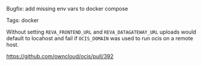 Bugfix: add missing env vars to docker compose

Tags: docker

Without setting `REVA_FRONTEND_URL` and `REVA_DATAGATEWAY_URL` uploads would default to locahost and fail if `OCIS_DOMAIN` was used to run ocis on a remote host.

https://github.com/owncloud/ocis/pull/392
